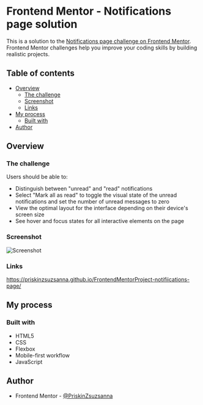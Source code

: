 # Frontend Mentor - Notifications page solution

This is a solution to the [Notifications page challenge on Frontend Mentor](https://www.frontendmentor.io/challenges/notifications-page-DqK5QAmKbC). Frontend Mentor challenges help you improve your coding skills by building realistic projects. 

## Table of contents

- [Overview](#overview)
  - [The challenge](#the-challenge)
  - [Screenshot](#screenshot)
  - [Links](#links)
- [My process](#my-process)
  - [Built with](#built-with)
- [Author](#author)


## Overview

### The challenge

Users should be able to:

- Distinguish between "unread" and "read" notifications
- Select "Mark all as read" to toggle the visual state of the unread notifications and set the number of unread messages to zero
- View the optimal layout for the interface depending on their device's screen size
- See hover and focus states for all interactive elements on the page

### Screenshot
![Screenshot](https://user-images.githubusercontent.com/121173949/212568478-3bf9d738-d194-4026-9165-fbdbeee47455.png)


### Links
https://priskinzsuzsanna.github.io/FrontendMentorProject-notifiications-page/


## My process

### Built with

- HTML5
- CSS
- Flexbox
- Mobile-first workflow
- JavaScript

## Author

- Frontend Mentor - [@PriskinZsuzsanna](https://www.frontendmentor.io/profile/PriskinZsuzsanna)

